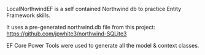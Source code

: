 ﻿LocalNorthwindEF is a self contained Northwind db to practice Entity Framework skills.

It uses a pre-generated northwind.db file from this project: https://github.com/jpwhite3/northwind-SQLite3

EF Core Power Tools were used to generate all the model & context classes.
